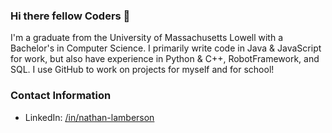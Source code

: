 ### Hi there fellow Coders 👋

I'm a graduate from the University of Massachusetts Lowell with a Bachelor's in Computer Science. I primarily write code in Java & JavaScript for work, but also have experience in Python & C++, RobotFramework, and SQL. I use GitHub to work on projects for myself and for school!

### Contact Information
- LinkedIn: [/in/nathan-lamberson](https://www.linkedin.com/in/nathan-lamberson/)

<!--
**nlamberson/nlamberson** is a ✨ _special_ ✨ repository because its `README.md` (this file) appears on your GitHub profile.

Here are some ideas to get you started:

- 🔭 I’m currently working on ...
- 🌱 I’m currently learning ...
- 👯 I’m looking to collaborate on ...
- 🤔 I’m looking for help with ...
- 💬 Ask me about ...
- 📫 How to reach me: ...
- 😄 Pronouns: ...
- ⚡ Fun fact: ...
-->
